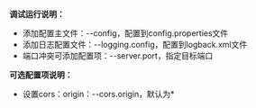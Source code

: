 **调试运行说明：**
* 添加配置主文件：--config，配置到config.properties文件
* 添加日志配置文件：--logging.config，配置到logback.xml文件
* 端口冲突可添加配置项：--server.port，指定目标端口

**可选配置项说明：**
* 设置cors：origin：--cors.origin，默认为*
